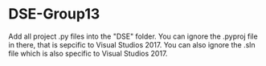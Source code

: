 # DSE-Group13
Add all project .py files into the "DSE" folder. You can ignore the .pyproj file in there, that is sepcific to Visual Studios 2017.
You can also ignore the .sln file which is also specific to Visual Studios 2017.
